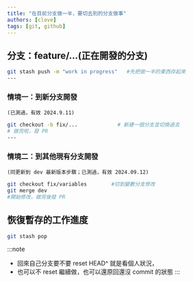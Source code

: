 ```yaml
---
title: "在目前分支做一半，要切去別的分支做事"
authors: [clove]
tags: [git, github]
---
```


## 分支：feature/...(正在開發的分支)
```bash
git stash push -m "work in progress"   #先把做一半的東西存起來
---
```

### 情境一：到新分支開發 
`(已測過，有效 2024.9.11)`
```bash
git checkout -b fix/...             # 新建一個分支並切換過去
# 做完啦，發 PR
---
```

### 情境二：到其他現有分支開發 
`(同更新到 dev 最新版本步驟；已測過，有效 2024.09.12)`
```bash
git checkout fix/variables        #切到變數分支修改
git merge dev
#開始修改，做完後發 PR 
```

## 恢復暫存的工作進度
```bash
git stash pop
```

:::note
- 回來自己分支要不要 reset HEAD^ 就是看個人狀況，
- 也可以不 reset 繼續做，也可以還原回還沒 commit 的狀態
:::